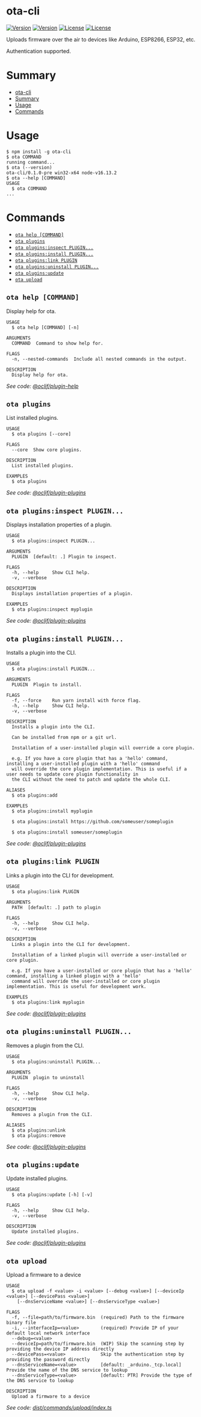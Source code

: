 # ota-cli

[![Version](https://img.shields.io/github/package-json/v/d-corler/ota-cli?style=flat-square)](https://github.com/d-corler/ota-cli/blob/main/)
[![Version](https://img.shields.io/npm/v/ota-cli?style=flat-square)](https://npmjs.org/package/ota-cli)
[![License](https://img.shields.io/github/license/d-corler/ota-cli?style=flat-square)](https://github.com/d-corler/ota-cli/blob/main/LICENSE)
[![License](https://img.shields.io/github/issues/d-corler/ota-cli?style=flat-square)](https://github.com/d-corler/ota-cli/issues)

Uploads firmware over the air to devices like Arduino, ESP8266, ESP32, etc.

Authentication supported.

# Summary

<!-- toc -->
* [ota-cli](#ota-cli)
* [Summary](#summary)
* [Usage](#usage)
* [Commands](#commands)
<!-- tocstop -->

# Usage

<!-- usage -->
```sh-session
$ npm install -g ota-cli
$ ota COMMAND
running command...
$ ota (--version)
ota-cli/0.1.0-pre win32-x64 node-v16.13.2
$ ota --help [COMMAND]
USAGE
  $ ota COMMAND
...
```
<!-- usagestop -->

# Commands

<!-- commands -->
* [`ota help [COMMAND]`](#ota-help-command)
* [`ota plugins`](#ota-plugins)
* [`ota plugins:inspect PLUGIN...`](#ota-pluginsinspect-plugin)
* [`ota plugins:install PLUGIN...`](#ota-pluginsinstall-plugin)
* [`ota plugins:link PLUGIN`](#ota-pluginslink-plugin)
* [`ota plugins:uninstall PLUGIN...`](#ota-pluginsuninstall-plugin)
* [`ota plugins:update`](#ota-pluginsupdate)
* [`ota upload`](#ota-upload)

## `ota help [COMMAND]`

Display help for ota.

```
USAGE
  $ ota help [COMMAND] [-n]

ARGUMENTS
  COMMAND  Command to show help for.

FLAGS
  -n, --nested-commands  Include all nested commands in the output.

DESCRIPTION
  Display help for ota.
```

_See code: [@oclif/plugin-help](https://github.com/oclif/plugin-help/blob/v5.1.11/src/commands/help.ts)_

## `ota plugins`

List installed plugins.

```
USAGE
  $ ota plugins [--core]

FLAGS
  --core  Show core plugins.

DESCRIPTION
  List installed plugins.

EXAMPLES
  $ ota plugins
```

_See code: [@oclif/plugin-plugins](https://github.com/oclif/plugin-plugins/blob/v2.1.0/src/commands/plugins/index.ts)_

## `ota plugins:inspect PLUGIN...`

Displays installation properties of a plugin.

```
USAGE
  $ ota plugins:inspect PLUGIN...

ARGUMENTS
  PLUGIN  [default: .] Plugin to inspect.

FLAGS
  -h, --help     Show CLI help.
  -v, --verbose

DESCRIPTION
  Displays installation properties of a plugin.

EXAMPLES
  $ ota plugins:inspect myplugin
```

_See code: [@oclif/plugin-plugins](https://github.com/oclif/plugin-plugins/blob/v2.1.0/src/commands/plugins/inspect.ts)_

## `ota plugins:install PLUGIN...`

Installs a plugin into the CLI.

```
USAGE
  $ ota plugins:install PLUGIN...

ARGUMENTS
  PLUGIN  Plugin to install.

FLAGS
  -f, --force    Run yarn install with force flag.
  -h, --help     Show CLI help.
  -v, --verbose

DESCRIPTION
  Installs a plugin into the CLI.

  Can be installed from npm or a git url.

  Installation of a user-installed plugin will override a core plugin.

  e.g. If you have a core plugin that has a 'hello' command, installing a user-installed plugin with a 'hello' command
  will override the core plugin implementation. This is useful if a user needs to update core plugin functionality in
  the CLI without the need to patch and update the whole CLI.

ALIASES
  $ ota plugins:add

EXAMPLES
  $ ota plugins:install myplugin 

  $ ota plugins:install https://github.com/someuser/someplugin

  $ ota plugins:install someuser/someplugin
```

_See code: [@oclif/plugin-plugins](https://github.com/oclif/plugin-plugins/blob/v2.1.0/src/commands/plugins/install.ts)_

## `ota plugins:link PLUGIN`

Links a plugin into the CLI for development.

```
USAGE
  $ ota plugins:link PLUGIN

ARGUMENTS
  PATH  [default: .] path to plugin

FLAGS
  -h, --help     Show CLI help.
  -v, --verbose

DESCRIPTION
  Links a plugin into the CLI for development.

  Installation of a linked plugin will override a user-installed or core plugin.

  e.g. If you have a user-installed or core plugin that has a 'hello' command, installing a linked plugin with a 'hello'
  command will override the user-installed or core plugin implementation. This is useful for development work.

EXAMPLES
  $ ota plugins:link myplugin
```

_See code: [@oclif/plugin-plugins](https://github.com/oclif/plugin-plugins/blob/v2.1.0/src/commands/plugins/link.ts)_

## `ota plugins:uninstall PLUGIN...`

Removes a plugin from the CLI.

```
USAGE
  $ ota plugins:uninstall PLUGIN...

ARGUMENTS
  PLUGIN  plugin to uninstall

FLAGS
  -h, --help     Show CLI help.
  -v, --verbose

DESCRIPTION
  Removes a plugin from the CLI.

ALIASES
  $ ota plugins:unlink
  $ ota plugins:remove
```

_See code: [@oclif/plugin-plugins](https://github.com/oclif/plugin-plugins/blob/v2.1.0/src/commands/plugins/uninstall.ts)_

## `ota plugins:update`

Update installed plugins.

```
USAGE
  $ ota plugins:update [-h] [-v]

FLAGS
  -h, --help     Show CLI help.
  -v, --verbose

DESCRIPTION
  Update installed plugins.
```

_See code: [@oclif/plugin-plugins](https://github.com/oclif/plugin-plugins/blob/v2.1.0/src/commands/plugins/update.ts)_

## `ota upload`

Upload a firmware to a device

```
USAGE
  $ ota upload -f <value> -i <value> [--debug <value>] [--deviceIp <value>] [--devicePass <value>]
    [--dnsServiceName <value>] [--dnsServiceType <value>]

FLAGS
  -f, --file=path/to/firmware.bin  (required) Path to the firmware binary file
  -i, --interfaceIp=<value>        (required) Provide IP of your default local network interface
  --debug=<value>
  --deviceIp=path/to/firmware.bin  (WIP) Skip the scanning step by providing the device IP address directly
  --devicePass=<value>             Skip the authentication step by providing the password directly
  --dnsServiceName=<value>         [default: _arduino._tcp.local] Provide the name of the DNS service to lookup
  --dnsServiceType=<value>         [default: PTR] Provide the type of the DNS service to lookup

DESCRIPTION
  Upload a firmware to a device
```

_See code: [dist/commands/upload/index.ts](https://github.com/d-corler/ota-cli/blob/v0.1.0-pre/dist/commands/upload/index.ts)_
<!-- commandsstop -->
